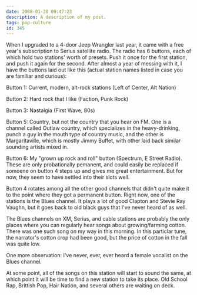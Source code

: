```yaml
---
date: 2008-01-30 09:47:23
description: A description of my post.
tags: pop-culture
id: 345
---
```

When I upgraded to a 4-door Jeep Wrangler last year, it came with a free year's subscription to Serius satellite radio.  The radio has 6 buttons, each of which hold two stations' worth of presets.  Push it once for the first station, and push it again for the second.  After almost a year of messing with it, I have the buttons laid out like this (actual station names listed in case you are familiar and curious):

Button 1:  Current, modern, alt-rock stations (Left of Center, Alt Nation)

Button 2:  Hard rock that I like (Faction, Punk Rock)

Button 3:  Nastalgia (First Wave, 80s)
<!--more-->
Button 5:  Country, but not the country that you hear on FM.  One is a channel called Outlaw country, which specializes in the heavy-drinking, punch a guy in the mouth type of country music, and the other is Margaritaville, which is mostly Jimmy Buffet, with other laid back similar sounding artists mixed in.

Button 6:  My "grown up rock and roll" button (Spectrum, E Street Radio).  These are only probationally pemanent, and could easily be replaced if somoene on button 4 steps up and gives me great entertainment.  But for now, they seem to have settled into their slots well.

Button 4 rotates among all the other good channels that didn't quite make it to the point where they got a permanent button.  Right now, one of the stations is the Blues channel.  It plays a lot of good Clapton and Stevie Ray Vaughn, but it goes back to old black guys that I've never heard of as well. 

The Blues channels on XM, Serius, and cable stations are probably the only places where you can regularly hear songs about growing/farming cotton.  There was one such song on my way in this morning.  In this particlar tune, the narrator's cotton crop had been good, but the price of cotton in the fall was quite low.

One more observation:  I've never, ever, ever heard a female vocalist on the Blues channel.

At some point, all of the songs on this station will start to sound the same, at which point it will be time to find a new station to take its place.  Old School Rap, Brittish Pop, Hair Nation, and several others are waiting on deck.
